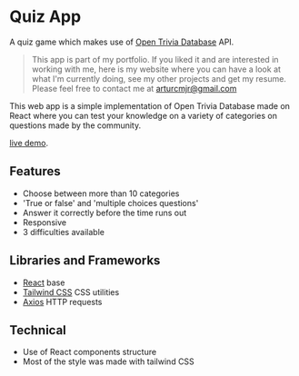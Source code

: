 # Quiz App
A quiz game which makes use of [Open Trivia Database](https://opentdb.com/) API.
> This app is part of my portfolio. If you liked it and are interested in working with me, here is my website where you can have a look at what I'm currently doing, see my other projects and get my resume. 
> Please feel free to contact me at arturcmjr@gmail.com

This web app is a simple implementation of Open Trivia Database made on React where you can test your knowledge on a variety of categories on questions made by the community.

[live demo](https://arju-quiz.web.app/).

## Features
- Choose between more than 10 categories
- 'True or false' and 'multiple choices questions'
- Answer it correctly before the time runs out
- Responsive
- 3 difficulties available

## Libraries and Frameworks
- [React](https://reactjs.org/) base
- [Tailwind CSS](https://tailwindcss.com/) CSS utilities
- [Axios](https://github.com/axios/axios) HTTP requests

## Technical
- Use of React components structure
- Most of the style was made with tailwind CSS